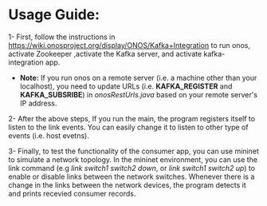 
# Usage Guide:

1- First, follow the instructions in https://wiki.onosproject.org/display/ONOS/Kafka+Integration to run onos, activate Zookeeper ,activate the Kafka server, and activate kafka-integration app.
- **Note:** If you run onos on a remote server (i.e. a machine other than your localhost), you need to update URLs (i.e. **KAFKA_REGISTER** and **KAFKA_SUBSRIBE**) in *onosRestUrls.java* based on your remote server's IP address. 

2- After the above steps, If you run the main, the program registers itself to listen to the link events. You can easily change it to listen to other type of events (i.e. host evetns).  

3- Finally, to test the functionality of the consumer app, you can use mininet to simulate a network topology.  In the mininet environment, you can use the link command (e.g *link switch1 switch2 down*, or *link switch1 switch2 up*) to enable or disable links between the network switches. Whenever there is a change in the links between the network devices, the program detects it and prints recevied consumer records. 
